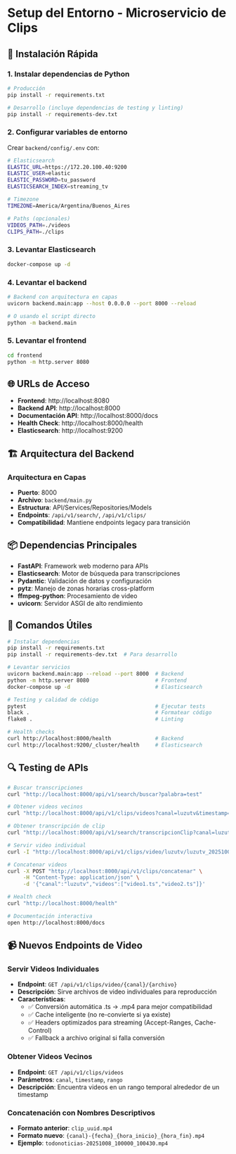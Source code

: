 # Setup del Entorno - Microservicio de Clips

## 🚀 Instalación Rápida

### 1. Instalar dependencias de Python

```bash
# Producción
pip install -r requirements.txt

# Desarrollo (incluye dependencias de testing y linting)
pip install -r requirements-dev.txt
```

### 2. Configurar variables de entorno

Crear `backend/config/.env` con:

```bash
# Elasticsearch
ELASTIC_URL=https://172.20.100.40:9200
ELASTIC_USER=elastic
ELASTIC_PASSWORD=tu_password
ELASTICSEARCH_INDEX=streaming_tv

# Timezone
TIMEZONE=America/Argentina/Buenos_Aires

# Paths (opcionales)
VIDEOS_PATH=./videos
CLIPS_PATH=./clips
```

### 3. Levantar Elasticsearch

```bash
docker-compose up -d
```

### 4. Levantar el backend

```bash
# Backend con arquitectura en capas
uvicorn backend.main:app --host 0.0.0.0 --port 8000 --reload

# O usando el script directo
python -m backend.main
```

### 5. Levantar el frontend

```bash
cd frontend
python -m http.server 8080
```

## 🌐 URLs de Acceso

- **Frontend**: http://localhost:8080
- **Backend API**: http://localhost:8000
- **Documentación API**: http://localhost:8000/docs
- **Health Check**: http://localhost:8000/health
- **Elasticsearch**: http://localhost:9200

## 🏗️ Arquitectura del Backend

### Arquitectura en Capas
- **Puerto**: 8000
- **Archivo**: `backend/main.py`
- **Estructura**: API/Services/Repositories/Models
- **Endpoints**: `/api/v1/search/`, `/api/v1/clips/`
- **Compatibilidad**: Mantiene endpoints legacy para transición

## 📦 Dependencias Principales

- **FastAPI**: Framework web moderno para APIs
- **Elasticsearch**: Motor de búsqueda para transcripciones  
- **Pydantic**: Validación de datos y configuración
- **pytz**: Manejo de zonas horarias cross-platform
- **ffmpeg-python**: Procesamiento de video
- **uvicorn**: Servidor ASGI de alto rendimiento

## 🔧 Comandos Útiles

```bash
# Instalar dependencias
pip install -r requirements.txt
pip install -r requirements-dev.txt  # Para desarrollo

# Levantar servicios
uvicorn backend.main:app --reload --port 8000  # Backend
python -m http.server 8080                     # Frontend
docker-compose up -d                           # Elasticsearch

# Testing y calidad de código
pytest                                         # Ejecutar tests
black .                                        # Formatear código
flake8 .                                       # Linting

# Health checks
curl http://localhost:8000/health              # Backend
curl http://localhost:9200/_cluster/health     # Elasticsearch
```

## 🔍 Testing de APIs

```bash
# Buscar transcripciones
curl "http://localhost:8000/api/v1/search/buscar?palabra=test"

# Obtener videos vecinos
curl "http://localhost:8000/api/v1/clips/videos?canal=luzutv&timestamp=2025-10-08T10:00:01-03:00&rango=3"

# Obtener transcripción de clip
curl "http://localhost:8000/api/v1/search/transcripcionClip?canal=luzutv&timestamp=2025-10-08T10:00:01-03:00&duracion_segundos=30"

# Servir video individual
curl -I "http://localhost:8000/api/v1/clips/video/luzutv/luzutv_20251008_100000_20251008_100130.ts"

# Concatenar videos
curl -X POST "http://localhost:8000/api/v1/clips/concatenar" \
     -H "Content-Type: application/json" \
     -d '{"canal":"luzutv","videos":["video1.ts","video2.ts"]}'

# Health check
curl "http://localhost:8000/health"

# Documentación interactiva
open http://localhost:8000/docs
```

## 📹 Nuevos Endpoints de Video

### Servir Videos Individuales
- **Endpoint**: `GET /api/v1/clips/video/{canal}/{archivo}`
- **Descripción**: Sirve archivos de video individuales para reproducción
- **Características**:
  - ✅ Conversión automática .ts → .mp4 para mejor compatibilidad
  - ✅ Cache inteligente (no re-convierte si ya existe)
  - ✅ Headers optimizados para streaming (Accept-Ranges, Cache-Control)
  - ✅ Fallback a archivo original si falla conversión

### Obtener Videos Vecinos
- **Endpoint**: `GET /api/v1/clips/videos`
- **Parámetros**: `canal`, `timestamp`, `rango`
- **Descripción**: Encuentra videos en un rango temporal alrededor de un timestamp

### Concatenación con Nombres Descriptivos
- **Formato anterior**: `clip_uuid.mp4`
- **Formato nuevo**: `{canal}-{fecha}_{hora_inicio}_{hora_fin}.mp4`
- **Ejemplo**: `todonoticias-20251008_100000_100430.mp4`